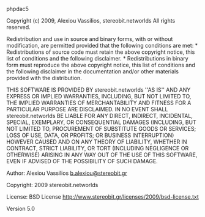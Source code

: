 phpdac5

Copyright (c) 2009, Alexiou Vassilios, stereobit.networlds All rights reserved.

Redistribution and use in source and binary forms, with or without modification, are permitted provided that the following conditions are met: * Redistributions of source code must retain the above copyright notice, this list of conditions and the following disclaimer. * Redistributions in binary form must reproduce the above copyright notice, this list of conditions and the following disclaimer in the documentation and/or other materials provided with the distribution.

THIS SOFTWARE IS PROVIDED BY stereobit.networlds ''AS IS'' AND ANY EXPRESS OR IMPLIED WARRANTIES, INCLUDING, BUT NOT LIMITED TO, THE IMPLIED WARRANTIES OF MERCHANTABILITY AND FITNESS FOR A PARTICULAR PURPOSE ARE DISCLAIMED. IN NO EVENT SHALL stereobit.networlds BE LIABLE FOR ANY DIRECT, INDIRECT, INCIDENTAL, SPECIAL, EXEMPLARY, OR CONSEQUENTIAL DAMAGES (INCLUDING, BUT NOT LIMITED TO, PROCUREMENT OF SUBSTITUTE GOODS OR SERVICES; LOSS OF USE, DATA, OR PROFITS; OR BUSINESS INTERRUPTION) HOWEVER CAUSED AND ON ANY THEORY OF LIABILITY, WHETHER IN CONTRACT, STRICT LIABILITY, OR TORT (INCLUDING NEGLIGENCE OR OTHERWISE) ARISING IN ANY WAY OUT OF THE USE OF THIS SOFTWARE, EVEN IF ADVISED OF THE POSSIBILITY OF SUCH DAMAGE.

Author: Alexiou Vassilios b.alexiou@stereobit.gr

Copyright: 2009 stereobit.networlds

License: BSD License http://www.stereobit.gr/licenses/2009/bsd-license.txt

Version 5.0
